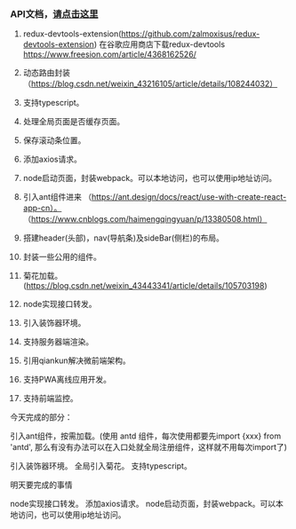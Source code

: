 
### API文档，<a href="https://github.com/tugenhua0707/react-collection/blob/master/react/reactStaging.md">请点击这里</a>

1. redux-devtools-extension(https://github.com/zalmoxisus/redux-devtools-extension)
   在谷歌应用商店下载redux-devtools   https://www.freesion.com/article/4368162526/
   
2. 动态路由封装（https://blog.csdn.net/weixin_43216105/article/details/108244032）
3. 支持typescript。
4. 处理全局页面是否缓存页面。
5. 保存滚动条位置。
6. 添加axios请求。
7. node启动页面，封装webpack。可以本地访问，也可以使用ip地址访问。
8. 引入ant组件进来
（https://ant.design/docs/react/use-with-create-react-app-cn）。
（https://www.cnblogs.com/haimengqingyuan/p/13380508.html）
9. 搭建header(头部)，nav(导航条)及sideBar(侧栏)的布局。
10. 封装一些公用的组件。
11. 菊花加载。(https://blog.csdn.net/weixin_43443341/article/details/105703198)
12. node实现接口转发。
13. 引入装饰器环境。

14. 支持服务器端渲染。
15. 引用qiankun解决微前端架构。
16. 支持PWA离线应用开发。
17. 支持前端监控。

今天完成的部分：

引入ant组件，按需加载。(使用 antd 组件，每次使用都要先import {xxx} from 'antd', 那么有没有办法可以在入口处就全局注册组件，这样就不用每次import了)

引入装饰器环境。
全局引入菊花。
支持typescript。

明天要完成的事情

node实现接口转发。
添加axios请求。
node启动页面，封装webpack。可以本地访问，也可以使用ip地址访问。

